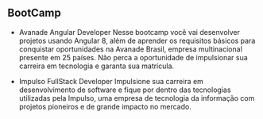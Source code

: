 ## BootCamp

- Avanade Angular Developer
Nesse bootcamp você vai desenvolver projetos usando Angular 8, além de aprender os requisitos básicos para conquistar oportunidades na Avanade Brasil, empresa multinacional presente em 25 países. Não perca a oportunidade de impulsionar sua carreira em tecnologia e garanta sua matrícula.

- Impulso FullStack Developer
Impulsione sua carreira em desenvolvimento de software e fique por dentro das tecnologias utilizadas pela Impulso, uma empresa de tecnologia da informação com projetos pioneiros e de grande impacto no mercado.